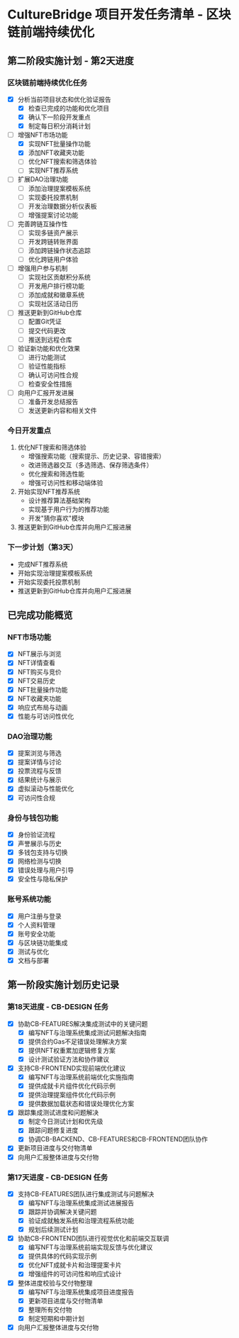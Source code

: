 # CultureBridge 项目开发任务清单 - 区块链前端持续优化

## 第二阶段实施计划 - 第2天进度

### 区块链前端持续优化任务
- [x] 分析当前项目状态和优化验证报告
  - [x] 检查已完成的功能和优化项目
  - [x] 确认下一阶段开发重点
  - [x] 制定每日积分消耗计划
- [ ] 增强NFT市场功能
  - [x] 实现NFT批量操作功能
  - [x] 添加NFT收藏夹功能
  - [ ] 优化NFT搜索和筛选体验
  - [ ] 实现NFT推荐系统
- [ ] 扩展DAO治理功能
  - [ ] 添加治理提案模板系统
  - [ ] 实现委托投票机制
  - [ ] 开发治理数据分析仪表板
  - [ ] 增强提案讨论功能
- [ ] 完善跨链互操作性
  - [ ] 实现多链资产展示
  - [ ] 开发跨链转账界面
  - [ ] 添加跨链操作状态追踪
  - [ ] 优化跨链用户体验
- [ ] 增强用户参与机制
  - [ ] 实现社区贡献积分系统
  - [ ] 开发用户排行榜功能
  - [ ] 添加成就和徽章系统
  - [ ] 实现社区活动日历
- [ ] 推送更新到GitHub仓库
  - [ ] 配置Git凭证
  - [ ] 提交代码更改
  - [ ] 推送到远程仓库
- [ ] 验证新功能和优化效果
  - [ ] 进行功能测试
  - [ ] 验证性能指标
  - [ ] 确认可访问性合规
  - [ ] 检查安全性措施
- [ ] 向用户汇报开发进展
  - [ ] 准备开发总结报告
  - [ ] 发送更新内容和相关文件

### 今日开发重点
1. 优化NFT搜索和筛选体验
   - 增强搜索功能（搜索提示、历史记录、容错搜索）
   - 改进筛选器交互（多选筛选、保存筛选条件）
   - 优化搜索和筛选性能
   - 增强可访问性和移动端体验
2. 开始实现NFT推荐系统
   - 设计推荐算法基础架构
   - 实现基于用户行为的推荐功能
   - 开发"猜你喜欢"模块
3. 推送更新到GitHub仓库并向用户汇报进展

### 下一步计划（第3天）
- 完成NFT推荐系统
- 开始实现治理提案模板系统
- 开始实现委托投票机制
- 推送更新到GitHub仓库并向用户汇报进展

## 已完成功能概览

### NFT市场功能
- [x] NFT展示与浏览
- [x] NFT详情查看
- [x] NFT购买与竞价
- [x] NFT交易历史
- [x] NFT批量操作功能
- [x] NFT收藏夹功能
- [x] 响应式布局与动画
- [x] 性能与可访问性优化

### DAO治理功能
- [x] 提案浏览与筛选
- [x] 提案详情与讨论
- [x] 投票流程与反馈
- [x] 结果统计与展示
- [x] 虚拟滚动与性能优化
- [x] 可访问性合规

### 身份与钱包功能
- [x] 身份验证流程
- [x] 声誉展示与历史
- [x] 多钱包支持与切换
- [x] 网络检测与切换
- [x] 错误处理与用户引导
- [x] 安全性与隐私保护

### 账号系统功能
- [x] 用户注册与登录
- [x] 个人资料管理
- [x] 账号安全功能
- [x] 与区块链功能集成
- [x] 测试与优化
- [x] 文档与部署

## 第一阶段实施计划历史记录

### 第18天进度 - CB-DESIGN 任务
- [x] 协助CB-FEATURES解决集成测试中的关键问题
  - [x] 编写NFT与治理系统集成测试问题解决指南
  - [x] 提供合约Gas不足错误处理解决方案
  - [x] 提供NFT权重累加逻辑修复方案
  - [x] 设计测试验证方法和协作建议
- [x] 支持CB-FRONTEND实现前端优化建议
  - [x] 编写NFT与治理系统前端优化实施指南
  - [x] 提供成就卡片组件优化代码示例
  - [x] 提供治理提案组件优化代码示例
  - [x] 提供数据加载状态和错误处理优化方案
- [x] 跟踪集成测试进度和问题解决
  - [x] 制定今日测试计划和优先级
  - [x] 跟踪问题修复进度
  - [x] 协调CB-BACKEND、CB-FEATURES和CB-FRONTEND团队协作
- [x] 更新项目进度与交付物清单
- [x] 向用户汇报整体进度与交付物

### 第17天进度 - CB-DESIGN 任务
- [x] 支持CB-FEATURES团队进行集成测试与问题解决
  - [x] 编写NFT与治理系统集成测试进展报告
  - [x] 跟踪并协调解决关键问题
  - [x] 验证成就触发系统和治理流程系统功能
  - [x] 规划后续测试计划
- [x] 协助CB-FRONTEND团队进行视觉优化和前端交互联调
  - [x] 编写NFT与治理系统前端实现反馈与优化建议
  - [x] 提供具体的代码实现示例
  - [x] 优化NFT成就卡片和治理提案卡片
  - [x] 增强组件的可访问性和响应式设计
- [x] 整体进度校验与交付物整理
  - [x] 编写NFT与治理系统集成项目进度报告
  - [x] 更新项目进度与交付物清单
  - [x] 整理所有交付物
  - [x] 制定短期和中期计划
- [x] 向用户汇报整体进度与交付物
